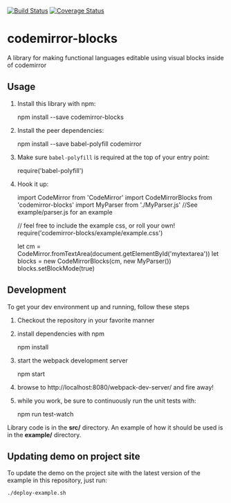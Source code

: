 [![Build Status](https://travis-ci.org/pcardune/codemirror-blocks.svg?branch=master)](https://travis-ci.org/pcardune/codemirror-blocks)
[![Coverage Status](https://coveralls.io/repos/pcardune/codemirror-blocks/badge.svg?branch=master&service=github)](https://coveralls.io/github/pcardune/codemirror-blocks?branch=master)

# codemirror-blocks
A library for making functional languages editable using visual blocks inside of codemirror

## Usage

1. Install this library with npm:

    npm install --save codemirror-blocks

2. Install the peer dependencies:

    npm install --save babel-polyfill codemirror

3. Make sure `babel-polyfill` is required at the top of your entry point:

    require('babel-polyfill')

4. Hook it up:

    import CodeMirror from 'CodeMirror'
    import CodeMirrorBlocks from 'codemirror-blocks'
    import MyParser from './MyParser.js' //See example/parser.js for an example

    // feel free to include the example css, or roll your own!
    require('codemirror-blocks/example/example.css')

    let cm = CodeMirror.fromTextArea(document.getElementById('mytextarea'))
    let blocks = new CodeMirrorBlocks(cm, new MyParser())
    blocks.setBlockMode(true)

## Development

To get your dev environment up and running, follow these steps

1. Checkout the repository in your favorite manner

2. install dependencies with npm

    npm install

3. start the webpack development server

    npm start

4. browse to http://localhost:8080/webpack-dev-server/ and fire away!

5. while you work, be sure to continuously run the unit tests with:

    npm run test-watch

Library code is in the **src/** directory. An example of how it should be used is in the **example/** directory.

## Updating demo on project site

To update the demo on the project site with the latest version of the example in
this repository, just run:

    ./deploy-example.sh
